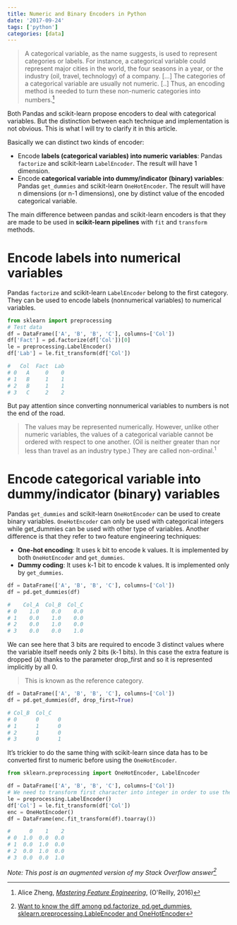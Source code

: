 ```yaml
---
title: Numeric and Binary Encoders in Python
date: '2017-09-24'
tags: ['python']
categories: [data]
---
```


> A categorical variable, as the name suggests, is used to represent categories or labels. For instance, a categorical variable could represent major cities in the world, the four seasons in a year, or the industry (oil, travel, technology) of a company. […] The categories of a categorical variable are usually not numeric. [..] Thus, an encoding method is needed to turn these non-numeric categories into numbers.[^1]

Both Pandas  and scikit-learn  propose encoders to deal with categorical variables. But the distinction between each technique and implementation is not obvious. This is what I will try to clarify it in this article.

Basically we can distinct two kinds of encoder:

* Encode **labels (categorical variables) into numeric variables**: Pandas `factorize` and scikit-learn `LabelEncoder`. The result will have 1 dimension.
* Encode **categorical variable into dummy/indicator (binary) variables**: Pandas `get_dummies` and scikit-learn `OneHotEncoder`. The result will have n dimensions (or n-1 dimensions), one by distinct value of the encoded categorical variable.

The main difference between pandas and scikit-learn encoders is that they are made to be used in **scikit-learn pipelines** with `fit` and `transform` methods.

# Encode labels into numerical variables

Pandas `factorize` and scikit-learn `LabelEncoder` belong to the first category. They can be used to encode labels (nonnumerical variables) to numerical variables.

```python
from sklearn import preprocessing
# Test data
df = DataFrame(['A', 'B', 'B', 'C'], columns=['Col'])
df['Fact'] = pd.factorize(df['Col'])[0]
le = preprocessing.LabelEncoder()
df['Lab'] = le.fit_transform(df['Col'])

#   Col  Fact  Lab
# 0   A     0    0
# 1   B     1    1
# 2   B     1    1
# 3   C     2    2
```

But pay attention since converting nonnumerical variables to numbers is not the end of the road.

> The values may be represented numerically. However, unlike other numeric variables, the values of a categorical variable cannot be ordered with respect to one another. (Oil is neither greater than nor less than travel as an industry type.) They are called non-ordinal.$^1$

# Encode categorical variable into dummy/indicator (binary) variables

Pandas `get_dummies` and scikit-learn `OneHotEncoder` can be used to create binary variables. `OneHotEncoder` can only be used with categorical integers while get_dummies can be used with other type of variables. Another difference is that they refer to two feature engineering techniques:

* **One-hot encoding**: It uses k bit to encode k values. It is implemented by both `OneHotEncoder` and `get_dummies`.
* **Dummy coding**: It uses k-1 bit to encode k values. It is implemented only by `get_dummies`.

```python
df = DataFrame(['A', 'B', 'B', 'C'], columns=['Col'])
df = pd.get_dummies(df)

#    Col_A  Col_B  Col_C
# 0    1.0    0.0    0.0
# 1    0.0    1.0    0.0
# 2    0.0    1.0    0.0
# 3    0.0    0.0    1.0
```

We can see here that 3 bits are required to encode 3 distinct values where the variable itself needs only 2 bits (k-1 bits). In this case the extra feature is dropped (`A`) thanks to the parameter drop_first and so it is represented implicitly by all 0.

> This is known as the reference category.

```python
df = DataFrame(['A', 'B', 'B', 'C'], columns=['Col'])
df = pd.get_dummies(df, drop_first=True)

# Col_B  Col_C
# 0      0      0
# 1      1      0
# 2      1      0
# 3      0      1
```

It’s trickier to do the same thing with scikit-learn since data has to be converted first to numeric before using the `OneHotEncoder`.

```python
from sklearn.preprocessing import OneHotEncoder, LabelEncoder

df = DataFrame(['A', 'B', 'B', 'C'], columns=['Col'])
# We need to transform first character into integer in order to use the OneHotEncoder
le = preprocessing.LabelEncoder()
df['Col'] = le.fit_transform(df['Col'])
enc = OneHotEncoder()
df = DataFrame(enc.fit_transform(df).toarray())

#      0    1    2
# 0  1.0  0.0  0.0
# 1  0.0  1.0  0.0
# 2  0.0  1.0  0.0
# 3  0.0  0.0  1.0
```

*Note: This post is an augmented version of my Stack Overflow answer[^2]*

[^1]: Alice Zheng, *[Mastering Feature Engineering](https://www.goodreads.com/book/show/31393737-mastering-feature-engineering)*, (O'Reilly, 2016)
[^2]: [Want to know the diff among pd.factorize, pd.get_dummies, sklearn.preprocessing.LableEncoder and OneHotEncoder](https://stackoverflow.com/questions/40336502/want-to-know-the-diff-among-pd-factorize-pd-get-dummies-sklearn-preprocessing)
